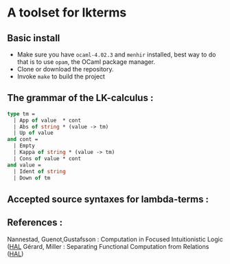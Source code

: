 # A toolset for lkterms

## Basic install
- Make sure you have `ocaml-4.02.3` and `menhir` installed, best way to do that is to use `opam`, the OCaml package manager.
- Clone or download the repository.
- Invoke `make` to build the project

## The grammar of the LK-calculus :

```ocaml
type tm =
  | App of value  * cont
  | Abs of string * (value -> tm)
  | Up of value
and cont =
  | Empty
  | Kappa of string * (value -> tm)
  | Cons of value * cont
and value =
  | Ident of string
  | Down of tm
```

## Accepted source syntaxes for lambda-terms :


## References :
Nannestad, Guenot,Gustafsson : Computation in Focused Intuitionistic Logic ([HAL](https://hal.archives-ouvertes.fr/hal-01249216/)
Gérard, Miller : Separating Functional Computation from Relations ([HAL](https://hal.inria.fr/hal-01615683)) 
